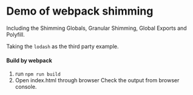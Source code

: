 # Demo of webpack shimming

Including the Shimming Globals, Granular Shimming, Global Exports and Polyfill.

Taking the `lodash` as the third party example.

#### Build by webpack
1. run `npm run build`
2. Open index.html through browser
Check the output from browser console.
